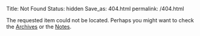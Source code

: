 Title: Not Found
Status: hidden
Save_as: 404.html
permalink: /404.html

The requested item could not be located. Perhaps you might want to check
the [Archives](/archives.html) or the [Notes](pages/notes.html).
